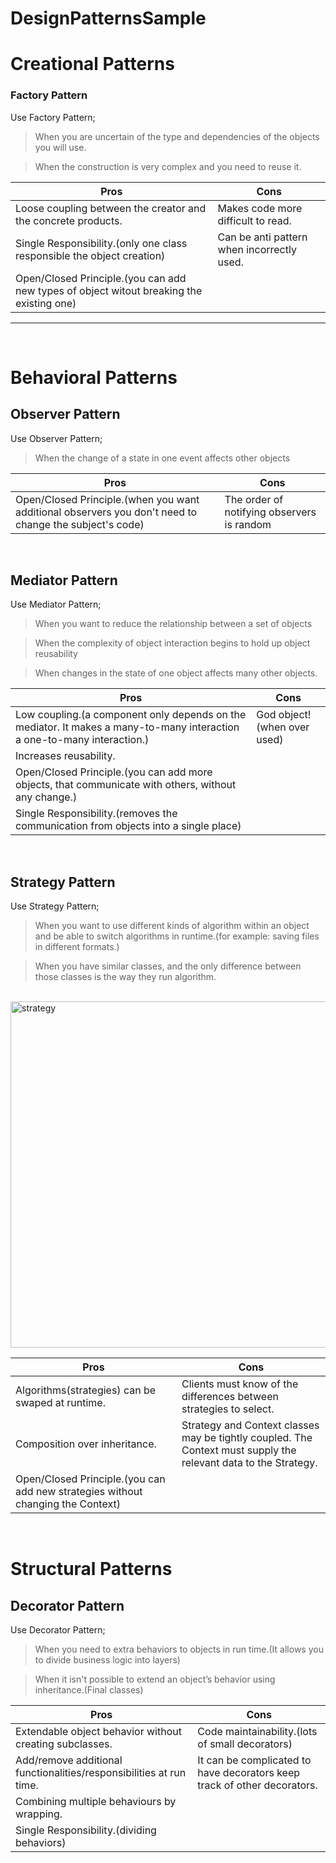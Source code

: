 # **DesignPatternsSample**

# Creational Patterns


### Factory Pattern

Use Factory Pattern;

>When you are uncertain of the type and dependencies of the objects you will use.

>When the construction is very complex and you need to reuse it.


| Pros  |Cons   |
|---|---|
|Loose coupling between the  creator and the concrete products.|Makes code more difficult to read.|
|Single Responsibility.(only one class responsible the object creation)|Can be anti pattern when incorrectly used.|
|Open/Closed Principle.(you can add new types of object witout breaking the existing one)||
---------------
<br>

# Behavioral Patterns

## Observer Pattern

Use Observer Pattern;

>When the change of a state in one event affects other objects 

| Pros  |Cons   |
|---|---|
|Open/Closed Principle.(when you want additional observers you don't need to change the subject's code)|The order of notifying observers is random|

<br>

## Mediator Pattern

Use Mediator Pattern;

>When you want to reduce the relationship between a set of objects

>When the complexity of object interaction begins to hold up object reusability

>When changes in the state of one object affects many other objects.



| Pros  |Cons   |
|---|---|
|Low coupling.(a component only depends on the mediator. It makes a many-to-many interaction a one-to-many interaction.)|God object!(when over used)|
|Increases reusability.||
|Open/Closed Principle.(you can add more objects, that communicate with others, without any change.)||
|Single Responsibility.(removes the communication from objects into a single place)||

<br>

## Strategy Pattern

Use Strategy Pattern;

>When you want to use different kinds of algorithm within an object and be able to switch algorithms in runtime.(for example: saving files in different formats.)

>When you have similar classes, and the only difference between those classes is the way they run algorithm.

<br>

<img width="554" alt="strategy" src="https://user-images.githubusercontent.com/24756631/106932880-51e1ba80-6729-11eb-9bea-a77460149399.png">

<br>

| Pros  |Cons   |
|---|---|
|Algorithms(strategies) can be swaped at runtime.| Clients must know of the differences between strategies to select.|
|Composition over inheritance.|Strategy and Context classes may be tightly coupled. The Context must supply the relevant data to the Strategy.|
|Open/Closed Principle.(you can add new strategies without changing the Context)||


<br>

# Structural Patterns

## Decorator Pattern

Use Decorator Pattern;

>When you need to extra behaviors to objects in run time.(It allows you to divide business logic into layers)

>When it isn't possible to extend an object’s behavior using inheritance.(Final classes)

| Pros  |Cons   |
|---|---|
|Extendable object behavior without creating subclasses.|Code maintainability.(lots of small decorators)|
|Add/remove additional functionalities/responsibilities at run time.|It can be complicated to have decorators keep track of other decorators.|
|Combining multiple behaviours by wrapping.||
|Single Responsibility.(dividing behaviors)||